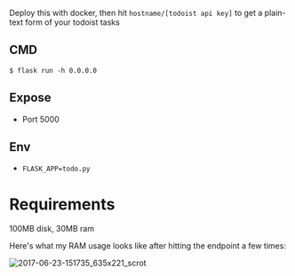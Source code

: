 Deploy this with docker, then hit `hostname/[todoist api key]` to get a plain-text form of your todoist tasks

## CMD

```shell
$ flask run -h 0.0.0.0
```

## Expose
 - Port 5000

## Env

 - `FLASK_APP=todo.py`

# Requirements

100MB disk, 30MB ram

Here's what my RAM usage looks like after hitting the endpoint a few times:

![2017-06-23-151735_635x221_scrot](https://user-images.githubusercontent.com/114097/27486197-b9e2c918-5827-11e7-835c-43f1a1473269.png)

